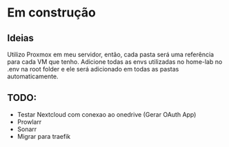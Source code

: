 # Em construção

## Ideias

Utilizo Proxmox em meu servidor, então, cada pasta será uma referência para cada VM que tenho.
Adicione todas as envs utilizadas no home-lab no .env na root folder e ele será adicionado em todas as pastas automaticamente.

## TODO:
- Testar Nextcloud com conexao ao onedrive (Gerar OAuth App)
- Prowlarr
- Sonarr
- Migrar para traefik